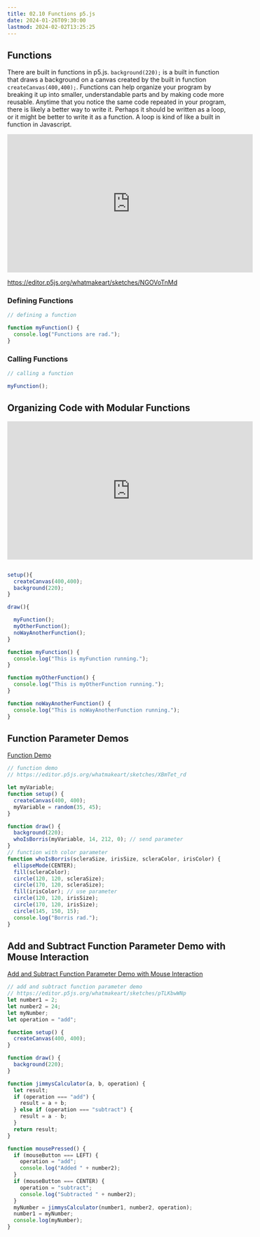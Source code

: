 ```yaml
---
title: 02.10 Functions p5.js
date: 2024-01-26T09:30:00
lastmod: 2024-02-02T13:25:25
---
```


## Functions

There are built in functions in p5.js. `background(220);` is a built in function that draws a background on a canvas created by the built in function `createCanvas(400,400);`. Functions can help organize your program by breaking it up into smaller, understandable parts and by making code more reusable. Anytime that you notice the same code repeated in your program, there is likely a better way to write it. Perhaps it should be written as a loop, or it might be better to write it as a function. A loop is kind of like a built in function in Javascript.

<div class="iframe-16-9-container">
<iframe class="youTubeIframe" width="560" height="315" src="https://www.youtube.com/embed/dHKhVQ7aQcw?si=Ujtz4Rg0_NjFp89h" title="YouTube video player" frameborder="0" allow="accelerometer; autoplay; clipboard-write; encrypted-media; gyroscope; picture-in-picture; web-share" allowfullscreen></iframe>
</div>

https://editor.p5js.org/whatmakeart/sketches/NGOVoTnMd

### Defining Functions

```javascript
// defining a function

function myFunction() {
  console.log("Functions are rad.");
}
```

### Calling Functions

```javascript
// calling a function

myFunction();
```

## Organizing Code with Modular Functions

<div class="iframe-16-9-container">
<iframe class="youTubeIframe" width="560" height="315" src="https://www.youtube.com/embed/bHlJxg3kgpY" title="YouTube video player" frameborder="0" allow="accelerometer; autoplay; clipboard-write; encrypted-media; gyroscope; picture-in-picture; web-share" allowfullscreen></iframe>
</div>

```javascript

setup(){
  createCanvas(400,400);
  background(220);
}

draw(){

  myFunction();
  myOtherFunction();
  noWayAnotherFunction();
}

function myFunction() {
  console.log("This is myFunction running.");
}

function myOtherFunction() {
  console.log("This is myOtherFunction running.");
}

function noWayAnotherFunction() {
  console.log("This is noWayAnotherFunction running.");
}

```

## Function Parameter Demos

[Function Demo](https://editor.p5js.org/whatmakeart/sketches/XBmTet_rd)

```js
// function demo
// https://editor.p5js.org/whatmakeart/sketches/XBmTet_rd

let myVariable;
function setup() {
  createCanvas(400, 400);
  myVariable = random(35, 45);
}

function draw() {
  background(220);
  whoIsBorris(myVariable, 14, 212, 0); // send parameter
}
// function with color parameter
function whoIsBorris(scleraSize, irisSize, scleraColor, irisColor) {
  ellipseMode(CENTER);
  fill(scleraColor);
  circle(120, 120, scleraSize);
  circle(170, 120, scleraSize);
  fill(irisColor); // use parameter
  circle(120, 120, irisSize);
  circle(170, 120, irisSize);
  circle(145, 150, 15);
  console.log("Borris rad.");
}
```

## Add and Subtract Function Parameter Demo with Mouse Interaction

[Add and Subtract Function Parameter Demo with Mouse Interaction](https://editor.p5js.org/whatmakeart/sketches/pTLKbwWNp)

```js
// add and subtract function parameter demo
// https://editor.p5js.org/whatmakeart/sketches/pTLKbwWNp
let number1 = 2;
let number2 = 24;
let myNumber;
let operation = "add";

function setup() {
  createCanvas(400, 400);
}

function draw() {
  background(220);
}

function jimmysCalculator(a, b, operation) {
  let result;
  if (operation === "add") {
    result = a + b;
  } else if (operation === "subtract") {
    result = a - b;
  }
  return result;
}

function mousePressed() {
  if (mouseButton === LEFT) {
    operation = "add";
    console.log("Added " + number2);
  }
  if (mouseButton === CENTER) {
    operation = "subtract";
    console.log("Subtracted " + number2);
  }
  myNumber = jimmysCalculator(number1, number2, operation);
  number1 = myNumber;
  console.log(myNumber);
}
```
